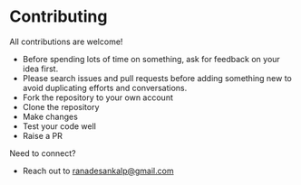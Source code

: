 # Contributing

All contributions are welcome!

 - Before spending lots of time on something, ask for feedback on your idea first.
 - Please search issues and pull requests before adding something new to avoid duplicating efforts and conversations.
 - Fork the repository to your own account
 - Clone the repository
 - Make changes
 - Test your code well
-  Raise a PR

Need to connect?
- Reach out to ranadesankalp@gmail.com